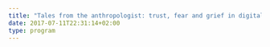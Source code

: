 ```yaml
---
title: "Tales from the anthropologist: trust, fear and grief in digital design "
date: 2017-07-11T22:31:14+02:00
type: program
---
```


